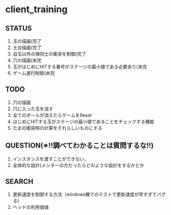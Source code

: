 # client_training

## STATUS
1. 玉の描画(完了
1. 土台描画(完了
1. 自玉以外の弾同士の衝突を制御(完了
1. 穴の描画(未完
1. 玉がはじめにHITする番号がステージの最小値である必要あり(未完
1. ゲーム進行制御(未完

## TODO
1. 穴の描画
1. 穴に入った玉を消す
1. 全てのボールが消えたらゲームをReset
1. はじめにHITする玉がステージの最小値であることをチェックする機能
1. たまの衝突時の計算をそれらしいものにする

## QUESTION(※!!調べてわかることは質問するな!!)
1. インスタンスを渡すことができない。
1. 全体的な設計(メンターの方だったらどのような設計をするかとか

## SEARCH
1. 更新速度を制御する方法（windows機でのテストで更新速度が早すぎてバグる)
1. ヘッドの利用価値
